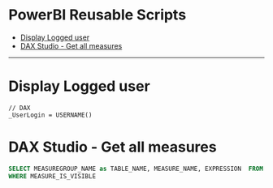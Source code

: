 # PowerBI Reusable Scripts

- [Display Logged user](#display-logged-user)
- [DAX Studio - Get all measures](#dax-studio---get-all-measures)


-------------------------------------------------


# Display Logged user
```
// DAX
_UserLogin = USERNAME()
```

# DAX Studio - Get all measures
```sql
SELECT MEASUREGROUP_NAME as TABLE_NAME, MEASURE_NAME, EXPRESSION  FROM $SYSTEM.MDSCHEMA_MEASURES
WHERE MEASURE_IS_VISIBLE
```